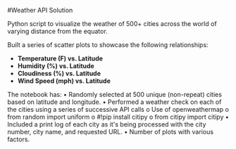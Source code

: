 #Weather API Solution

Python script to visualize the weather of 500+ cities across the world of varying distance from the equator.

Built a series of scatter plots to showcase the following relationships: 
* **Temperature (F) vs. Latitude**
* **Humidity (%) vs. Latitude** 
* **Cloudiness (%) vs. Latitude**
* **Wind Speed (mph) vs. Latitude**

The notebook has: •	Randomly selected at 500 unique (non-repeat) cities based on latitude and longitude. •	Performed a weather check on each of the cities using a series of successive API calls o	Use of openweathermap o	from random import uniform o	#!pip install citipy o	from citipy import citipy •	Included a print log of each city as it's being processed with the city number, city name, and requested URL. •	Number of plots with various factors.